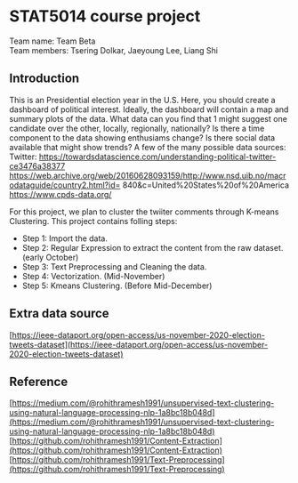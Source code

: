 # STAT5014 course project

Team name: Team Beta <br>
Team members: Tsering Dolkar, Jaeyoung Lee, Liang Shi

## Introduction

This is an Presidential election year in the U.S. Here, you should create a dashboard of political interest.
Ideally, the dashboard will contain a map and summary plots of the data. What data can you find that
1
might suggest one candidate over the other, locally, regionally, nationally? Is there a time component to the
data showing enthusiams change? Is there social data available that might show trends? A few of the many
possible data sources:
Twitter: https://towardsdatascience.com/understanding-political-twitter-ce3476a38377
https://web.archive.org/web/20160628093159/http://www.nsd.uib.no/macrodataguide/country2.html?id=
840&c=United%20States%20of%20America https://www.cpds-data.org/

For this project, we plan to cluster the twiiter comments through K-means Clustering. This project contains folling steps:

- Step 1: Import the data.
- Step 2: Regular Expression to extract the content from the raw dataset. (early October)
- Step 3: Text Preprocessing and Cleaning the data.
- Step 4: Vectorization. (Mid-November)
- Step 5: Kmeans Clustering. (Before Mid-December)

## Extra data source

[https://ieee-dataport.org/open-access/us-november-2020-election-tweets-dataset](https://ieee-dataport.org/open-access/us-november-2020-election-tweets-dataset)

## Reference

[https://medium.com/@rohithramesh1991/unsupervised-text-clustering-using-natural-language-processing-nlp-1a8bc18b048d](https://medium.com/@rohithramesh1991/unsupervised-text-clustering-using-natural-language-processing-nlp-1a8bc18b048d) <br>
[https://github.com/rohithramesh1991/Content-Extraction](https://github.com/rohithramesh1991/Content-Extraction) <br>
[https://github.com/rohithramesh1991/Text-Preprocessing](https://github.com/rohithramesh1991/Text-Preprocessing) <br>